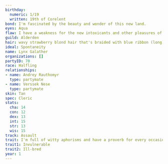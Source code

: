 ```yaml
---
birthday:
  numeric: 1/19
  written: 19th of Corelent
bond: I'm fascinated by the beauty and wonder of this new land.
eyes: Aqua
flaw: I have a weakness for the new intoxicants and other pleasures of this land.
guild: Alderden
hair: wavy strawberry blond hair that's braided with blue ribbon (long)
ideal: Spontaneity
name: Lynx Galather
organizations: []
partyID: 70
race: Halfling
relationships:
- name: Andrey Rauthomyr
  type: partymate
- name: Verssek Nese
  type: partymate
skin: Tan
spec: Cleric
stats:
  cha: 14
  con: 12
  dex: 13
  int: 15
  str: 13
  wis: 15
track: Assault
trait: I'm full of witty aphorisms and have a proverb for every occasion.
trait1: Invulnerable
trait2: Ill-bred
year: 1
---
```

